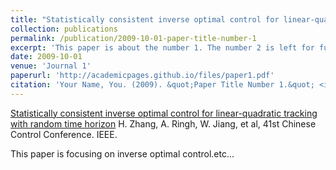 ```yaml
---
title: "Statistically consistent inverse optimal control for linear-quadratic tracking with random time horizon"
collection: publications
permalink: /publication/2009-10-01-paper-title-number-1
excerpt: 'This paper is about the number 1. The number 2 is left for future work.'
date: 2009-10-01
venue: 'Journal 1'
paperurl: 'http://academicpages.github.io/files/paper1.pdf'
citation: 'Your Name, You. (2009). &quot;Paper Title Number 1.&quot; <i>Journal 1</i>. 1(1).'
---
```


[Statistically consistent inverse optimal control for linear-quadratic tracking with random time horizon](https://ieeexplore.ieee.org/abstract/document/9902327)
H. Zhang, A. Ringh, W. Jiang, et al, 41st Chinese Control Conference. IEEE.

This paper is focusing on inverse optimal control.etc...

